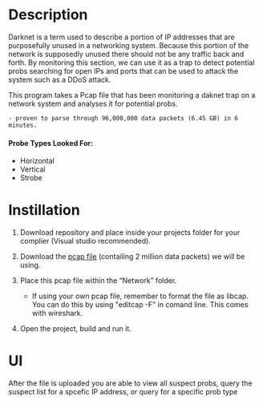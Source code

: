 # Description
Darknet is a term used to describe a portion of IP addresses that are purposefully unused in a networking system. Because this portion of the network is supposedly unused there should not be any traffic back and forth. By monitoring this section, we can use it as a trap to detect potential probs searching for open IPs and ports that can be used to attack the system such as a DDoS attack. 

This program takes a Pcap file that has been monitoring a daknet trap on a network system and analyses it for potential probs.

    - proven to parse through 96,000,000 data packets (6.45 GB) in 6 minutes.

#### Probe Types Looked For:
- Horizontal
- Vertical
- Strobe

# Instillation
1.	Download repository and place inside your projects folder for your complier (Visual studio recommended).
2.	Download the [pcap file](https://drive.google.com/open?id=1jWuCKoDL5kHzjsJhS9TyHVh4abY_fflo "Google Drive") (contailing 2 million data packets) we will be using.
3.	Place this pcap file within the “Network” folder.

    - If using your own pcap file, remember to format the file  as libcap. You can do this by using "editcap -F" in comand line. This comes with wireshark.

4.	Open the project, build and run it.

# UI
After the file is uploaded you are able to view all suspect probs, query the suspect list for a spcefic IP address, or query for a specific prob type
